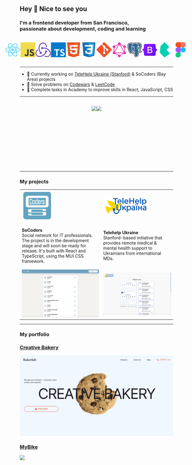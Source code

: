 <h2 color="black">Hey 👋 Nice to see you</h2>
<h3 color="black">I'm a frontend developer from San Francisco, <br> passionate about development, coding and learning </h3> 
<br>
<div style="display: flex; justify-content: center;">
 <img src="https://github.com/HannieA/hannieA/blob/master/icons/react-original.svg" width="50px">
 <img src="https://github.com/HannieA/hannieA/blob/master/icons/javascript-original.svg" width="50px" >
 <img src="https://github.com/HannieA/hannieA/blob/master/icons/redux-original.svg" width="50px" >
 <img src="https://github.com/devicons/devicon/blob/master/icons/typescript/typescript-original.svg" width="50px" >
 <img src="https://github.com/HannieA/hannieA/blob/master/icons/html5-original.svg" width="50px" >
 <img src="https://github.com/HannieA/hannieA/blob/master/icons/css3-original.svg" width="50px" >
 <img src="https://github.com/HannieA/hannieA/blob/master/icons/git-original.svg" width="50px" >
 <img src="https://github.com/HannieA/hannieA/blob/master/icons/graphql-plain.svg" width="50px" >
 <img src="https://github.com/HannieA/hannieA/blob/master/icons/postgresql-original.svg" width="50px" >
 <img src="https://github.com/HannieA/hannieA/blob/master/icons/bootstrap-original.svg" width="50px" >
 <img src="https://github.com/HannieA/hannieA/blob/master/icons/bulma-plain.svg" width="50px" >
 <img src="https://github.com/HannieA/hannieA/blob/master/icons/figma-original.svg" width="50px" >
</div>
<br>

---

<ul>
 <li>🔭 Currently working on <a href="https://app.telehelpukraine.com/" target="_blank">TeleHelp Ukraine (Stanford)</a> & SoCoders (Bay Area) projects</li> 
 <li>🌱 Solve problems on <a href="https://www.codewars.com/users/Hannie_986" target="_blank">Codewars</a> & <a href="https://leetcode.com/user2408RL/" target="_blank">LeetCode</a></li> 
 <li>👯 Complete tasks in Academy to improve skills in React, JavaScript, CSS</li> 
</ul>

---

<br>
<div style="display: flex; justify-content: center;" align="center">
 <img src="https://github-readme-stats.vercel.app/api/top-langs/?username=anuraghazra&hide_progress=false&langs_count=4&theme=dracula" height="200px"/>
<img src="https://github-readme-streak-stats.herokuapp.com?user=HannieA&theme=aura-dark&exclude_days=Sun%2CSat" height="200px"/> 
</div>

---

<h3>My projects</h3>

<table>
  <tr>
    <td>
      <img src="https://github.com/HannieA/hannieA/blob/master/icons/socoders.png" width="100px">
    </td>
    <td>
      <img src="https://github.com/HannieA/hannieA/blob/master/icons/TeleHelp.png" width="150px">
    </td>
  </tr>
  <tr>
    <td>
      <p><strong>SoCoders</strong>
       <br>
       Social network for IT professionals. The project is in the development stage and will soon be ready for release. It's built with React and TypeScript, using the MUI CSS framework.</p>
    </td>
    <td>
      <p><strong>Telehelp Ukraine</strong>
       <br>
       Stanford-based initiative that provides remote medical & mental health support to Ukrainians from international MDs.</p>
    </td>
  </tr>
  <tr>
    <td>
      <img src="https://github.com/HannieA/hannieA/blob/master/icons/SoCoders_pr.png">
    </td>
    <td>
      <img src="https://github.com/HannieA/hannieA/blob/master/icons/TeleHelp_pr.png">
    </td>
  </tr>
</table>

---

<h3>My portfolio</h3>
<h3><a href="https://hanniea.github.io/layout_creativeBakery/"> Creative Bakery</a></h3>
<img src="https://github.com/HannieA/hannieA/blob/master/icons/bakery.png" width="800px">
<br>
<h3><a href="https://hanniea.github.io/layout_mybike/">MyBike</a></h3>
<img src="https://github.com/HannieA/hannieA/blob/master/icons/my-bike.png" width="800px">
 



